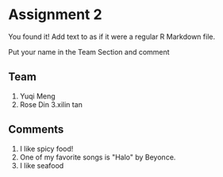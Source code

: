 # Assignment 2

You found it!  Add text to as if it were a regular R Markdown file.

Put your name in the Team Section and comment

## Team
1. Yuqi Meng
2. Rose Din
3.xilin tan

## Comments
1. I like spicy food!
2. One of my favorite songs is "Halo" by Beyonce.
3. I like seafood
